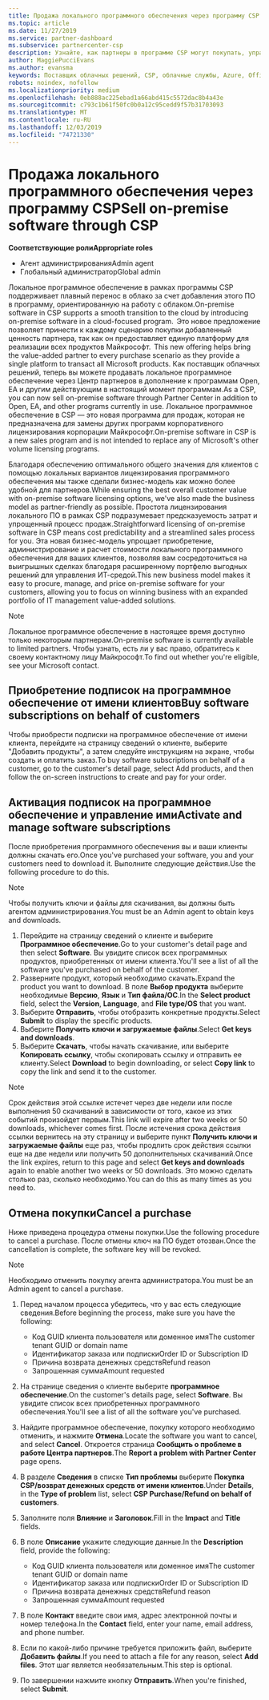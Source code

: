 ```yaml
---
title: Продажа локального программного обеспечения через программу CSP | Центр партнеров
ms.topic: article
ms.date: 11/27/2019
ms.service: partner-dashboard
ms.subservice: partnercenter-csp
description: Узнайте, как партнеры в программе CSP могут покупать, управлять, продавать и отменять локальные подписки на программное обеспечение от имени клиентов в центре партнеров.
author: MaggiePucciEvans
ms.author: evansma
keywords: Поставщик облачных решений, CSP, облачные службы, Azure, Office 365, Dynamics, партнер CSP, продажа в CSP, прямой партнер, прямой партнер CSP, непрямой торговый посредник CSP, прямой CSP, непрямой CSP, прямая модель, непрямая модель, непрямой торговый посредник, непрямой поставщик, поставщик, дистрибьютор, программа cloud solution provider
robots: noindex, nofollow
ms.localizationpriority: medium
ms.openlocfilehash: 0eb888ac225ebad1a66abd415c5572dac8b4a43e
ms.sourcegitcommit: c793c1b61f50fc0b0a12c95cedd9f57b31703093
ms.translationtype: MT
ms.contentlocale: ru-RU
ms.lasthandoff: 12/03/2019
ms.locfileid: "74721330"
---
```

# <a name="sell-on-premise-software-through-csp"></a><span data-ttu-id="32b2e-104">Продажа локального программного обеспечения через программу CSP</span><span class="sxs-lookup"><span data-stu-id="32b2e-104">Sell on-premise software through CSP</span></span>

<span data-ttu-id="32b2e-105">**Соответствующие роли**</span><span class="sxs-lookup"><span data-stu-id="32b2e-105">**Appropriate roles**</span></span>

- <span data-ttu-id="32b2e-106">Агент администрирования</span><span class="sxs-lookup"><span data-stu-id="32b2e-106">Admin agent</span></span>
- <span data-ttu-id="32b2e-107">Глобальный администратор</span><span class="sxs-lookup"><span data-stu-id="32b2e-107">Global admin</span></span>

<span data-ttu-id="32b2e-108">Локальное программное обеспечение в рамках программы CSP поддерживает плавный перенос в облако за счет добавления этого ПО в программу, ориентированную на работу с облаком.</span><span class="sxs-lookup"><span data-stu-id="32b2e-108">On-premise software in CSP supports a smooth transition to the cloud by introducing on-premise software in a cloud-focused program.</span></span><span data-ttu-id="32b2e-109">  Это новое предложение позволяет принести к каждому сценарию покупки добавленный ценность партнера, так как он предоставляет единую платформу для реализации всех продуктов Майкрософт.</span><span class="sxs-lookup"><span data-stu-id="32b2e-109">  This new offering helps bring the value-added partner to every purchase scenario as they provide a single platform to transact all Microsoft products.</span></span> <span data-ttu-id="32b2e-110">Как поставщик облачных решений, теперь вы можете продавать локальное программное обеспечение через Центр партнеров в дополнение к программам Open, EA и другим действующим в настоящий момент программам.</span><span class="sxs-lookup"><span data-stu-id="32b2e-110">As a CSP, you can now sell on-premise software through Partner Center in addition to Open, EA, and other programs currently in use.</span></span> <span data-ttu-id="32b2e-111">Локальное программное обеспечение в CSP — это новая программа для продаж, которая не предназначена для замены других программ корпоративного лицензирования корпорации Майкрософт.</span><span class="sxs-lookup"><span data-stu-id="32b2e-111">On-premise software in CSP is a new sales program and is not intended to replace any of Microsoft's other volume licensing programs.</span></span> 
 
<span data-ttu-id="32b2e-112">Благодаря обеспечению оптимального общего значения для клиентов с помощью локальных вариантов лицензирования программного обеспечения мы также сделали бизнес-модель как можно более удобной для партнеров.</span><span class="sxs-lookup"><span data-stu-id="32b2e-112">While ensuring the best overall customer value with on-premise software licensing options, we've also made the business model as partner-friendly as possible.</span></span> <span data-ttu-id="32b2e-113">Простота лицензирования локального ПО в рамках CSP подразумевает предсказуемость затрат и упрощенный процесс продаж.</span><span class="sxs-lookup"><span data-stu-id="32b2e-113">Straightforward licensing of on-premise software in CSP means cost predictability and a streamlined sales process for you.</span></span> <span data-ttu-id="32b2e-114">Эта новая бизнес-модель упрощает приобретение, администрирование и расчет стоимости локального программного обеспечения для ваших клиентов, позволяя вам сосредоточиться на выигрышных сделках благодаря расширенному портфелю выгодных решений для управления ИТ-средой.</span><span class="sxs-lookup"><span data-stu-id="32b2e-114">This new business model makes it easy to procure, manage, and price on-premise software for your customers, allowing you to focus on winning business with an expanded portfolio of IT management value-added solutions.</span></span> 

>[!NOTE]
><span data-ttu-id="32b2e-115">Локальное программное обеспечение в настоящее время доступно только некоторым партнерам.</span><span class="sxs-lookup"><span data-stu-id="32b2e-115">On-premise software is currently available to limited partners.</span></span> <span data-ttu-id="32b2e-116">Чтобы узнать, есть ли у вас право, обратитесь к своему контактному лицу Майкрософт.</span><span class="sxs-lookup"><span data-stu-id="32b2e-116">To find out whether you're eligible, see your Microsoft contact.</span></span> 


## <a name="buy-software-subscriptions-on-behalf-of-customers"></a><span data-ttu-id="32b2e-117">Приобретение подписок на программное обеспечение от имени клиентов</span><span class="sxs-lookup"><span data-stu-id="32b2e-117">Buy software subscriptions on behalf of customers</span></span>

<span data-ttu-id="32b2e-118">Чтобы приобрести подписки на программное обеспечение от имени клиента, перейдите на страницу сведений о клиенте, выберите "Добавить продукты", а затем следуйте инструкциям на экране, чтобы создать и оплатить заказ.</span><span class="sxs-lookup"><span data-stu-id="32b2e-118">To buy software subscriptions on behalf of a customer, go to the customer's detail page, select Add products, and then follow the on-screen instructions to create and pay for your order.</span></span>

## <a name="activate-and-manage-software-subscriptions"></a><span data-ttu-id="32b2e-119">Активация подписок на программное обеспечение и управление ими</span><span class="sxs-lookup"><span data-stu-id="32b2e-119">Activate and manage software subscriptions</span></span>

<span data-ttu-id="32b2e-120">После приобретения программного обеспечения вы и ваши клиенты должны скачать его.</span><span class="sxs-lookup"><span data-stu-id="32b2e-120">Once you've purchased your software, you and your customers need to download it.</span></span> <span data-ttu-id="32b2e-121">Выполните следующие действия.</span><span class="sxs-lookup"><span data-stu-id="32b2e-121">Use the following procedure to do this.</span></span> 

>[!NOTE]
><span data-ttu-id="32b2e-122">Чтобы получить ключи и файлы для скачивания, вы должны быть агентом администрирования.</span><span class="sxs-lookup"><span data-stu-id="32b2e-122">You must be an Admin agent to obtain keys and downloads.</span></span> 

1. <span data-ttu-id="32b2e-123">Перейдите на страницу сведений о клиенте и выберите **Программное обеспечение**.</span><span class="sxs-lookup"><span data-stu-id="32b2e-123">Go to your customer's detail page and then select **Software**.</span></span> <span data-ttu-id="32b2e-124">Вы увидите список всех программных продуктов, приобретенных от имени клиента.</span><span class="sxs-lookup"><span data-stu-id="32b2e-124">You'll see a list of all the software you've purchased on behalf of the customer.</span></span> 
2.  <span data-ttu-id="32b2e-125">Разверните продукт, который необходимо скачать.</span><span class="sxs-lookup"><span data-stu-id="32b2e-125">Expand the product you want to download.</span></span> <span data-ttu-id="32b2e-126">В поле **Выбор продукта** выберите необходимые **Версию**, **Язык** и **Тип файла/ОС**.</span><span class="sxs-lookup"><span data-stu-id="32b2e-126">In the **Select product** field, select the **Version**, **Language**, and **File type/OS** that you want.</span></span> 
3.  <span data-ttu-id="32b2e-127">Выберите **Отправить**, чтобы отобразить конкретные продукты.</span><span class="sxs-lookup"><span data-stu-id="32b2e-127">Select **Submit** to display the specific products.</span></span> 
4.  <span data-ttu-id="32b2e-128">Выберите **Получить ключи и загружаемые файлы**.</span><span class="sxs-lookup"><span data-stu-id="32b2e-128">Select **Get keys and downloads**.</span></span> 
5.  <span data-ttu-id="32b2e-129">Выберите **Скачать**, чтобы начать скачивание, или выберите **Копировать ссылку**, чтобы скопировать ссылку и отправить ее клиенту.</span><span class="sxs-lookup"><span data-stu-id="32b2e-129">Select **Download** to begin downloading, or select **Copy link** to copy the link and send it to the customer.</span></span> 

>[!NOTE]
><span data-ttu-id="32b2e-130">Срок действия этой ссылке истечет через две недели или после выполнения 50 скачиваний в зависимости от того, какое из этих событий произойдет первым.</span><span class="sxs-lookup"><span data-stu-id="32b2e-130">This link will expire after two weeks or 50 downloads, whichever comes first.</span></span> <span data-ttu-id="32b2e-131">После истечения срока действия ссылки вернитесь на эту страницу и выберите пункт **Получить ключи и загружаемые файлы** еще раз, чтобы продлить срок действия ссылки еще на две недели или получить 50 дополнительных скачиваний.</span><span class="sxs-lookup"><span data-stu-id="32b2e-131">Once the link expires, return to this page and select **Get keys and downloads** again to enable another two weeks or 50 downloads.</span></span> <span data-ttu-id="32b2e-132">Это можно сделать столько раз, сколько необходимо.</span><span class="sxs-lookup"><span data-stu-id="32b2e-132">You can do this as many times as you need to.</span></span> 


## <a name="cancel-a-purchase"></a><span data-ttu-id="32b2e-133">Отмена покупки</span><span class="sxs-lookup"><span data-stu-id="32b2e-133">Cancel a purchase</span></span>
<span data-ttu-id="32b2e-134">Ниже приведена процедура отмены покупки.</span><span class="sxs-lookup"><span data-stu-id="32b2e-134">Use the following procedure to cancel a purchase.</span></span> <span data-ttu-id="32b2e-135">После отмены ключ на ПО будет отозван.</span><span class="sxs-lookup"><span data-stu-id="32b2e-135">Once the cancellation is complete, the software key will be revoked.</span></span> 

>[!NOTE]
><span data-ttu-id="32b2e-136">Необходимо отменить покупку агента администратора.</span><span class="sxs-lookup"><span data-stu-id="32b2e-136">You must be an Admin agent to cancel a purchase.</span></span> 

1.  <span data-ttu-id="32b2e-137">Перед началом процесса убедитесь, что у вас есть следующие сведения.</span><span class="sxs-lookup"><span data-stu-id="32b2e-137">Before beginning the process, make sure you have the following:</span></span> 
    -   <span data-ttu-id="32b2e-138">Код GUID клиента пользователя или доменное имя</span><span class="sxs-lookup"><span data-stu-id="32b2e-138">The customer tenant GUID or domain name</span></span>
    -   <span data-ttu-id="32b2e-139">Идентификатор заказа или подписки</span><span class="sxs-lookup"><span data-stu-id="32b2e-139">Order ID or Subscription ID</span></span>
    -   <span data-ttu-id="32b2e-140">Причина возврата денежных средств</span><span class="sxs-lookup"><span data-stu-id="32b2e-140">Refund reason</span></span>
    -   <span data-ttu-id="32b2e-141">Запрошенная сумма</span><span class="sxs-lookup"><span data-stu-id="32b2e-141">Amount requested</span></span>

2.  <span data-ttu-id="32b2e-142">На странице сведения о клиенте выберите **программное обеспечение**.</span><span class="sxs-lookup"><span data-stu-id="32b2e-142">On the customer's details page, select **Software**.</span></span> <span data-ttu-id="32b2e-143">Вы увидите список всех приобретенных программного обеспечения.</span><span class="sxs-lookup"><span data-stu-id="32b2e-143">You'll see a list of all the software you've purchased.</span></span> 

3.  <span data-ttu-id="32b2e-144">Найдите программное обеспечение, покупку которого необходимо отменить, и нажмите **Отмена**.</span><span class="sxs-lookup"><span data-stu-id="32b2e-144">Locate the software you want to cancel, and select **Cancel**.</span></span> <span data-ttu-id="32b2e-145">Откроется страница **Сообщить о проблеме в работе Центра партнеров**.</span><span class="sxs-lookup"><span data-stu-id="32b2e-145">The **Report a problem with Partner Center** page opens.</span></span> 

4.  <span data-ttu-id="32b2e-146">В разделе **Сведения** в списке **Тип проблемы** выберите **Покупка CSP/возврат денежных средств от имени клиентов**.</span><span class="sxs-lookup"><span data-stu-id="32b2e-146">Under **Details**, in the **Type of problem** list, select **CSP Purchase/Refund on behalf of customers**.</span></span>

5.  <span data-ttu-id="32b2e-147">Заполните поля **Влияние** и **Заголовок**.</span><span class="sxs-lookup"><span data-stu-id="32b2e-147">Fill in the **Impact** and **Title** fields.</span></span> 

6.  <span data-ttu-id="32b2e-148">В поле **Описание** укажите следующие данные.</span><span class="sxs-lookup"><span data-stu-id="32b2e-148">In the **Description** field, provide the following:</span></span> 
    -   <span data-ttu-id="32b2e-149">Код GUID клиента пользователя или доменное имя</span><span class="sxs-lookup"><span data-stu-id="32b2e-149">The customer tenant GUID or domain name</span></span>
    -   <span data-ttu-id="32b2e-150">Идентификатор заказа или подписки</span><span class="sxs-lookup"><span data-stu-id="32b2e-150">Order ID or Subscription ID</span></span>
    -   <span data-ttu-id="32b2e-151">Причина возврата денежных средств</span><span class="sxs-lookup"><span data-stu-id="32b2e-151">Refund reason</span></span>
    -   <span data-ttu-id="32b2e-152">Запрошенная сумма</span><span class="sxs-lookup"><span data-stu-id="32b2e-152">Amount requested</span></span>

7.  <span data-ttu-id="32b2e-153">В поле **Контакт** введите свои имя, адрес электронной почты и номер телефона.</span><span class="sxs-lookup"><span data-stu-id="32b2e-153">In the **Contact** field, enter your name, email address, and phone number.</span></span> 

8.  <span data-ttu-id="32b2e-154">Если по какой-либо причине требуется приложить файл, выберите **Добавить файлы**.</span><span class="sxs-lookup"><span data-stu-id="32b2e-154">If you need to attach a file for any reason, select **Add files**.</span></span> <span data-ttu-id="32b2e-155">Этот шаг является необязательным.</span><span class="sxs-lookup"><span data-stu-id="32b2e-155">This step is optional.</span></span> 

9.  <span data-ttu-id="32b2e-156">По завершении нажмите кнопку **Отправить**.</span><span class="sxs-lookup"><span data-stu-id="32b2e-156">When you're finished, select **Submit**.</span></span>